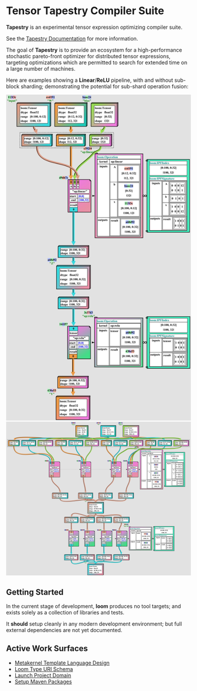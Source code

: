 # Tensor Tapestry Compiler Suite

**Tapestry** is an experimental tensor expression optimizing compiler suite.

See the [Tapestry Documentation](docs/README.md) for more information.

The goal of **Tapestry** is to provide an ecosystem for a high-performance stochastic pareto-front
optimizer for distributed tensor expressions, targeting optimizations which are permitted to search
for extended time on a large number of machines.

Here are examples showing a **Linear**/**ReLU** pipeline, with and without sub-block sharding;
demonstrating the potential for sub-shard operation fusion:

<img alt="linear.relu" src="docs/media/linear.relu.jpg" width="800"/>
<img alt="linear.relu.4x" src="docs/media/linear.relu.4x.jpg" width="800"/>

## Getting Started

In the current stage of development, **loom** produces no tool targets; and exists solely as a
collection of libraries and tests.

It **should** setup cleanly in any modern development environment; but full external dependencies
are not yet documented.

## Active Work Surfaces

- [Metakernel Template Language Design](https://github.com/crutcher/loom/issues/2)
- [Loom Type URI Schema](https://github.com/crutcher/loom/issues/3)
- [Launch Project Domain](https://github.com/crutcher/loom/issues/4)
- [Setup Maven Packages](https://github.com/crutcher/loom/issues/5)
